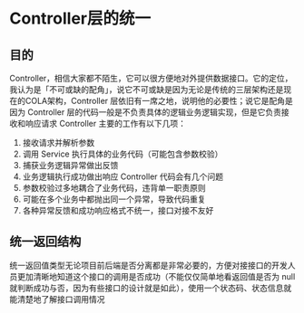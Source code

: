 # Controller层的统一
## 目的
Controller，相信大家都不陌生，它可以很方便地对外提供数据接口。它的定位，我认为是「不可或缺的配角」，说它不可或缺是因为无论是传统的三层架构还是现在的COLA架构，Controller 层依旧有一席之地，说明他的必要性；说它是配角是因为 Controller 层的代码一般是不负责具体的逻辑业务逻辑实现，但是它负责接收和响应请求
Controller 主要的工作有以下几项：
1. 接收请求并解析参数
1. 调用 Service 执行具体的业务代码（可能包含参数校验）
1. 捕获业务逻辑异常做出反馈
1. 业务逻辑执行成功做出响应
Controller 代码会有几个问题
1. 参数校验过多地耦合了业务代码，违背单一职责原则
1. 可能在多个业务中都抛出同一个异常，导致代码重复
1. 各种异常反馈和成功响应格式不统一，接口对接不友好

## 统一返回结构
统一返回值类型无论项目前后端是否分离都是非常必要的，方便对接接口的开发人员更加清晰地知道这个接口的调用是否成功（不能仅仅简单地看返回值是否为 null 就判断成功与否，因为有些接口的设计就是如此），使用一个状态码、状态信息就能清楚地了解接口调用情况
